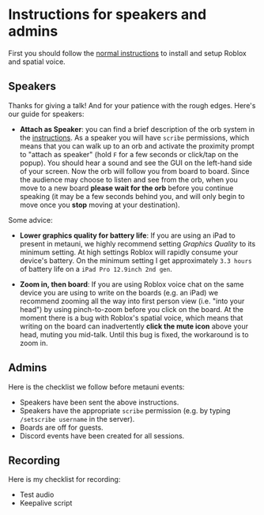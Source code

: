 # Instructions for speakers and admins

First you should follow the [normal instructions](instructions) to install and setup Roblox and spatial voice.

## Speakers

Thanks for giving a talk! And for your patience with the rough edges. Here's our guide for speakers:

* **Attach as Speaker**: you can find a brief description of the orb system in the [instructions](instructions). As a speaker you will have `scribe` permissions, which means that you can walk up to an orb and activate the proximity prompt to "attach as speaker" (hold `F` for a few seconds or click/tap on the popup). You should hear a sound and see the GUI on the left-hand side of your screen. Now the orb will follow you from board to board. Since the audience may choose to listen and see from the orb, when you move to a new board **please wait for the orb** before you continue speaking (it may be a few seconds behind you, and will only begin to move once you **stop** moving at your destination).

Some advice:

* **Lower graphics quality for battery life**: If you are using an iPad to present in metauni, we highly recommend setting *Graphics Quality* to its minimum setting. At high settings Roblox will rapidly consume your device's battery. On the minimum setting I get approximately `3.3 hours` of battery life on a `iPad Pro 12.9inch 2nd gen`.

* **Zoom in, then board**: If you are using Roblox voice chat on the same device you are using to write on the boards (e.g. an iPad) we recommend zooming all the way into first person view (i.e. "into your head") by using pinch-to-zoom before you click on the board. At the moment there is a bug with Roblox's spatial voice, which means that writing on the board can inadvertently **click the mute icon** above your head, muting you mid-talk. Until this bug is fixed, the workaround is to zoom in.

## Admins

Here is the checklist we follow before metauni events:

* Speakers have been sent the above instructions.
* Speakers have the appropriate `scribe` permission (e.g. by typing `/setscribe username` in the server).
* Boards are off for guests.
* Discord events have been created for all sessions.

## Recording

Here is my checklist for recording:

* Test audio
* Keepalive script
